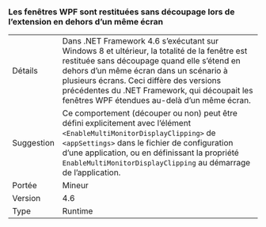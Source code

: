 ### <a name="wpf-windows-are-rendered-without-clipping-when-extending-outside-a-single-monitor"></a>Les fenêtres WPF sont restituées sans découpage lors de l’extension en dehors d’un même écran

|   |   |
|---|---|
|Détails|Dans .NET Framework 4.6 s’exécutant sur Windows 8 et ultérieur, la totalité de la fenêtre est restituée sans découpage quand elle s’étend en dehors d’un même écran dans un scénario à plusieurs écrans. Ceci diffère des versions précédentes du .NET Framework, qui découpait les fenêtres WPF étendues au-delà d’un même écran.|
|Suggestion|Ce comportement (découper ou non) peut être défini explicitement avec l’élément <code>&lt;EnableMultiMonitorDisplayClipping&gt;</code> de <code>&lt;appSettings&gt;</code> dans le fichier de configuration d’une application, ou en définissant la propriété <code>EnableMultiMonitorDisplayClipping</code> au démarrage de l’application.|
|Portée|Mineur|
|Version|4.6|
|Type|Runtime|

